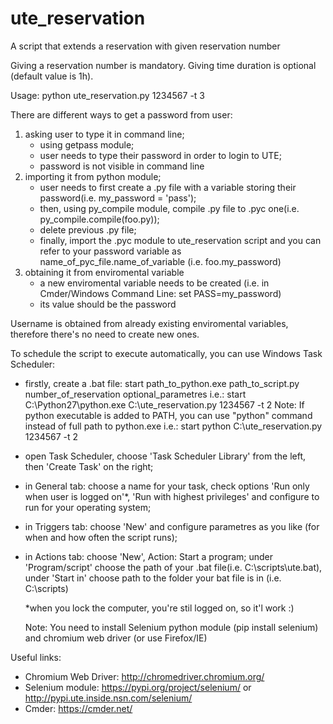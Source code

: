 # ute_reservation

A script that extends a reservation with given reservation number

Giving a reservation number is mandatory.
Giving time duration is optional (default value is 1h).

Usage: python ute_reservation.py 1234567 -t 3 

There are different ways to get a password from user:
1. asking user to type it in command line; 
    - using getpass module; 
    - user needs to type their password in order to login to UTE;
    - password is not visible in command line
2. importing it from python module;
    - user needs to first create a .py file with a variable storing their password(i.e. my_password = 'pass');
    - then, using py_compile module, compile .py file to .pyc one(i.e. py_compile.compile(foo.py));
    - delete previous .py file;
    - finally, import the .pyc module to ute_reservation script and you can refer to your password variable as name_of_pyc_file.name_of_variable
      (i.e. foo.my_password)
3. obtaining it from enviromental variable
    - a new enviromental variable needs to be created (i.e. in Cmder/Windows Command Line: set PASS=my_password)
    - its value should be the password 
    
Username is obtained from already existing enviromental variables, therefore there's no need to create new ones.

To schedule the script to execute automatically, you can use Windows Task Scheduler:
- firstly, create a .bat file: 
      start path_to_python.exe path_to_script.py number_of_reservation optional_parametres
      i.e.:
      start C:\Python27\python.exe C:\ute_reservation.py 1234567 -t 2
      Note: If python executable is added to PATH, you can use "python" command instead of full path to python.exe
      i.e.:
      start python C:\ute_reservation.py 1234567 -t 2
- open Task Scheduler, choose 'Task Scheduler Library' from the left, then 'Create Task' on the right;
- in General tab: choose a name for your task, check options 'Run only when user is logged on'*, 'Run with highest privileges' 
  and configure to run for your operating system;
- in Triggers tab: choose 'New' and configure parametres as you like (for when and how often the script runs);
- in Actions tab: choose 'New', Action: Start a program; under 'Program/script' choose the path of your .bat file(i.e. C:\scripts\ute.bat), under 'Start in' choose path to the folder your bat file is in (i.e. C:\scripts) 
  
  *when you lock the computer, you're stil logged on, so it'l work :)  
  
  Note: You need to install Selenium python module (pip install selenium) and chromium web driver (or use Firefox/IE) 

Useful links:
- Chromium Web Driver: http://chromedriver.chromium.org/ 
- Selenium module: https://pypi.org/project/selenium/ or http://pypi.ute.inside.nsn.com/selenium/
- Cmder: https://cmder.net/




